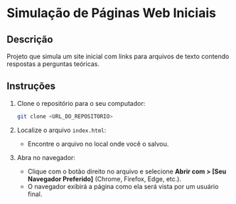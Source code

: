 
# Simulação de Páginas Web Iniciais

## Descrição
Projeto que simula um site inicial com links para arquivos de texto contendo respostas a perguntas teóricas.

## Instruções
1. Clone o repositório para o seu computador:
   ```bash
   git clone <URL_DO_REPOSITORIO>
   ```

2. Localize o arquivo `index.html`:
   - Encontre o arquivo no local onde você o salvou.

3. Abra no navegador:
   - Clique com o botão direito no arquivo e selecione **Abrir com > [Seu Navegador Preferido]** (Chrome, Firefox, Edge, etc.).
   - O navegador exibirá a página como ela será vista por um usuário final.
